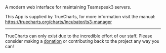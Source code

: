 A modern web interface for maintaining Teamspeak3 servers.

This App is supplied by TrueCharts, for more information visit the manual: https://truecharts.org/charts/incubator/ts3-manager

---

TrueCharts can only exist due to the incredible effort of our staff.
Please consider making a [donation](https://truecharts.org/docs/about/sponsor) or contributing back to the project any way you can!
